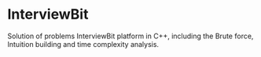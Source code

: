 # InterviewBit
Solution of problems InterviewBit platform in C++, including the Brute force, Intuition building and time complexity analysis.
